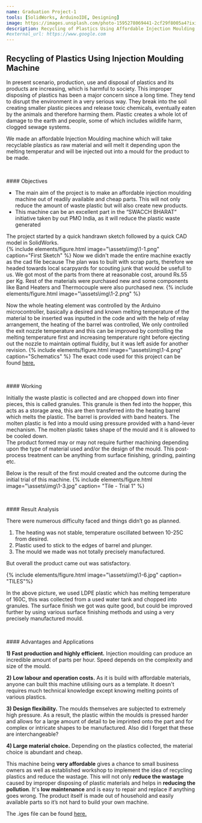 ```yaml
---
name: Graduation Project-1
tools: [SolidWorks, ArduinoIDE, Designing]
image: https://images.unsplash.com/photo-1595278069441-2cf29f8005a4?ixid=MXwxMjA3fDB8MHxwaG90by1wYWdlfHx8fGVufDB8fHw%3D&ixlib=rb-1.2.1&auto=format&fit=crop&w=1951&q=80
description: Recycling of Plastics Using Affordable Injection Moulding Machine
#external_url: https://www.google.com
---
```



## Recycling of Plastics Using Injection Moulding Machine

<!--
{% include elements/figure.html image="https://images.unsplash.com/photo-1611778030003-b681014615ff?ixid=MXwxMjA3fDB8MHxwaG90by1wYWdlfHx8fGVufDB8fHw%3D&ixlib=rb-1.2.1&auto=format&fit=crop&w=1955&q=30" caption="sample caption" %}
-->

In present scenario, production, use and disposal of plastics and its products are increasing, which is harmful to society. This improper disposing of plastics has been a major concern since a long time. They tend to disrupt the environment in a very serious way. They break into the soil creating smaller plastic pieces and release toxic chemicals, eventually eaten by the animals and therefore harming them. Plastic creates a whole lot of damage to the earth and people, some of which includes wildlife harm, clogged sewage systems.

We made an affordable Injection Moulding machine which will take recyclable plastics as raw material and will melt it depending upon the melting temperatur and will be injected out into a mould for the product to be made.

<p>&nbsp;</p>
#### Objectives

- The main aim of the project is to make an affordable injection moulding machine out of readily available and cheap parts. This will not only reduce the amount of waste plastic but will also create new products.
- This machine can be an excellent part in the “SWACCH BHARAT” initiative taken by out PMO India, as it will reduce the plastic waste generated

The project started by a quick handrawn sketch followed by a quick CAD model in SolidWorks.  
{% include elements/figure.html image="\assets\img\1-1.png" caption="First Sketch" %}
Now we didn't made the entire machine exactly as the cad file because The plan was to built  with scrap parts, therefore we headed towards local scarpyards for scouting junk that would be usefull to us.
We got most of the parts from there at reasonable cost, around Rs.55 per Kg. Rest of the materials were purchased new and some components like Band Heaters and Thermocouple were also purchased new.
{% include elements/figure.html image="\assets\img\1-2.png"  %}


Now the whole heating element was controlled by the Arduino microcontroller, basically a desired and known melting temperature of the material to be inserted was inputted in the code and with the help of relay arrangement, the heating of the barrel was controlled, We only controlled the exit nozzle temperature and this can be improved by controlling the melting temperature first and increasing temperature right before ejecting out the nozzle to maintain optimal fluidity, but it was left aside for another revision.
{% include elements/figure.html image="\assets\img\1-4.png" caption="Schematics"  %}
The exact code used for this project can be found [here.](https://github.com/yashraw/InjectionMould) <br>

<p>&nbsp;</p>
#### Working

Initially the waste plastic is collected and are chopped down into finer pieces, this is called granules. This granule is then fed into the hopper, this acts as a storage area, this are then transferred into the heating barrel which melts the plastic. The barrel is provided with band heaters. The molten plastic is fed into a mould using pressure provided with a hand-lever mechanism. The molten plastic takes shape of the mould and it is allowed to be cooled down. <br>
The product formed may or may not require further machining depending upon the type of material used and/or the design of the mould. This post-process treatment can be anything from surface finishing, grinding, painting etc.



Below is the result of the first mould created and the outcome during the initial trial of this machine.
{% include elements/figure.html image="\assets\img\1-3.jpg" caption= "Tile - Trial 1" %}

<p>&nbsp;</p>
#### Result Analysis

There were numerous difficulty faced and things didn’t go as planned.
1. The heating was not stable, temperature oscillated between 10-25C from desired.
2. Plastic used to stick to the edges of barrel and plunger.
3. The mould we made was not totally precisely manufactured.<br>

But overall the product came out was satisfactory.

{% include elements/figure.html image="\assets\img\1-6.jpg" caption= "TILES"%}

In the above picture, we used LDPE plastic which has melting temperature of 160C, this was collected
from a used water tank and chopped into granules. The surface finish we got was quite good, but
could be improved further by using various surface finishing methods and using a very precisely
manufactured mould.

<p>&nbsp;</p>
#### Advantages and Applications

**1) Fast production and highly efficient.** Injection moulding can produce an incredible amount of parts per hour. Speed depends on the complexity and size of the mould. 

**2) Low labour and operation costs.** As it is build with affordable materials, anyone can built this machine utilising ours as a template. It doesn't requires much technical knowledge except knowing melting points of various plastics.

**3) Design flexibility.**  The moulds themselves are subjected to extremely high pressure. As a result, the plastic within the moulds is pressed harder and allows for a large amount of detail to be imprinted onto the part and for complex or intricate shapes to be manufactured. Also did I forget that these are interchangeable? 


**4) Large material choice.**  Depending on the plastics collected, the material choice is abundant and cheap.

This machine being **very affordable** gives a chance to small business owners as well as established workshop to implement the idea of recycling plastics and reduce the wastage. This will not only **reduce the wastage** caused by improper disposing of plastic materials and helps in **reducing the pollution**. It's **low maintenance** and is easy to repair and replace if anything goes wrong. The product itself is made out of  household and easily available parts so it’s not hard to build your own machine.

The .iges file can be found [here.](https://drive.google.com/file/d/1gruXpl3QTFOZgCFDQEDkuUstFQxakams/view?usp=sharing)
